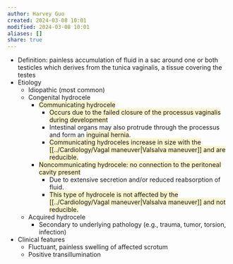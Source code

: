 ```yaml
---
author: Harvey Guo
created: 2024-03-08 10:01
modified: 2024-03-08 10:01
aliases: []
share: true
---
```

- Definition: painless accumulation of fluid in a sac around one or both testicles which derives from the tunica vaginalis, a tissue covering the testes
- Etiology
	- Idiopathic (most common)
	- Congenital hydrocele
		- <span style="background:rgba(240, 200, 0, 0.2)">Communicating hydrocele</span>
			- <span style="background:rgba(240, 200, 0, 0.2)">Occurs due to the failed closure of the processus vaginalis during development </span>
			- Intestinal organs may also protrude through the processus and form an <span style="background:rgba(240, 200, 0, 0.2)">inguinal hernia</span>. 
			- <span style="background:rgba(240, 200, 0, 0.2)">Communicating hydroceles increase in size with the [[../Cardiology/Vagal maneuver|Valsalva maneuver]] and are reducible.</span>
		- <span style="background:rgba(240, 200, 0, 0.2)">Noncommunicating hydrocele: no connection to the peritoneal cavity present </span>
			- Due to extensive secretion and/or reduced reabsorption of fluid.
			- <span style="background:rgba(240, 200, 0, 0.2)">This type of hydrocele is not affected by the [[../Cardiology/Vagal maneuver|Valsalva maneuver]] and not reducible.</span>
	- Acquired hydrocele
		- Secondary to underlying pathology (e.g., trauma, tumor, torsion, infection)
- Clinical features
	- Fluctuant, painless swelling of affected scrotum
	- Positive transillumination 


